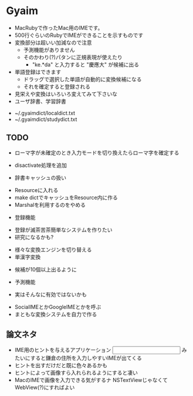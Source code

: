 # Gyaim

 * MacRubyで作ったMac用のIMEです。
 * 500行ぐらいのRubyでIMEができることを示すものです
 * 変換部分は超いい加減なので注意
    * 予測機能がありません
    * そのかわり(?)パタンに正規表現が使えたり
        * "ke.*da" と入力すると "慶應大" が候補に出る
 * 単語登録はできます
    - ドラッグで選択した単語が自動的に変換候補になる
    - それを確定すると登録される
 * 見栄えや変換はいろいろ変えてみて下さいな
 * ユーザ辞書、学習辞書
  - ~/.gyaimdict/localdict.txt
  - ~/.gyaimdict/studydict.txt

## TODO

 * ローマ字が未確定のとき入力モードを切り換えたらローマ字を確定する
  - disactivate処理を追加
 * 辞書キャッシュの扱い
  - Resourceに入れる
   - make dictでキャッシュをResource内に作る
  - Marshalを利用するのをやめる
 * 登録機能
  - 登録が滅茶苦茶簡単なシステムを作りたい
   - 研究になるかも?
 * 様々な変換エンジンを切り替える
 * 単漢字変換
  - 候補が10個以上出るように
 * 予測機能
  - 実はそんなに有効ではないかも
 * SocialIMEとかGoogleIMEとかを呼ぶ
 * まともな変換システムを自力で作る

## 論文ネタ

 * IME用のヒントを与えるアプリケーション
        <input type="text" hint="kamakura_address">
   みたいにすると鎌倉の住所を入力しやすいIMEが出てくる
 * ヒントを出すだけだと既に色々あるかも
 * ヒントによって画像すら入れられるようにすると凄い
 * MacのIMEで画像を入力できる気がするナ
   NSTextViewじゃなくてWebView(?)にすればよい